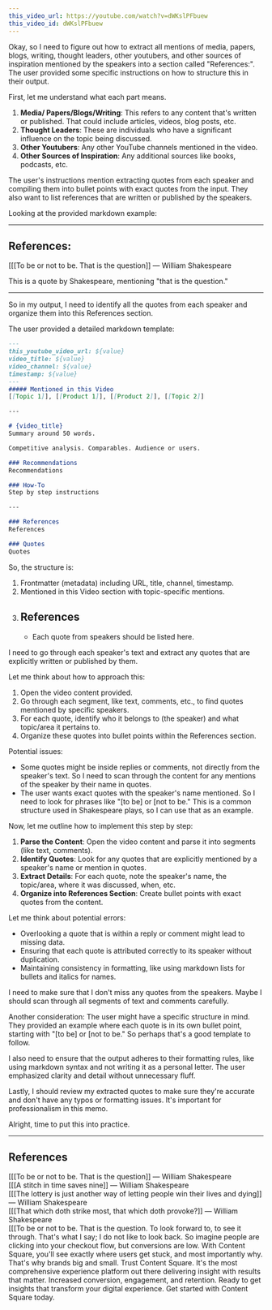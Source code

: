 ```yaml
---
this_video_url: https://youtube.com/watch?v=dWKslPFbuew
this_video_id: dWKslPFbuew
---
```

<think>
Okay, so I need to figure out how to extract all mentions of media, papers, blogs, writing, thought leaders, other youtubers, and other sources of inspiration mentioned by the speakers into a section called "References:". The user provided some specific instructions on how to structure this in their output.

First, let me understand what each part means. 

1. **Media/ Papers/Blogs/Writing**: This refers to any content that's written or published. That could include articles, videos, blog posts, etc.
2. **Thought Leaders**: These are individuals who have a significant influence on the topic being discussed.
3. **Other Youtubers**: Any other YouTube channels mentioned in the video.
4. **Other Sources of Inspiration**: Any additional sources like books, podcasts, etc.

The user's instructions mention extracting quotes from each speaker and compiling them into bullet points with exact quotes from the input. They also want to list references that are written or published by the speakers.

Looking at the provided markdown example:

---

## References:
[[[To be or not to be. That is the question]] — William Shakespeare

This is a quote by Shakespeare, mentioning "that is the question."

---

So in my output, I need to identify all the quotes from each speaker and organize them into this References section.

The user provided a detailed markdown template:

```markdown
---
this_youtube_video_url: ${value}
video_title: ${value}
video_channel: ${value}
timestamp: ${value}
---
##### Mentioned in this Video
[[Topic 1]], [[Product 1]], [[Product 2]], [[Topic 2]]

---

# {video_title}
Summary around 50 words.

Competitive analysis. Comparables. Audience or users.

### Recommendations
Recommendations

### How-To
Step by step instructions

---

### References 
References

### Quotes
Quotes
```

So, the structure is:

1. Frontmatter (metadata) including URL, title, channel, timestamp.
2. Mentioned in this Video section with topic-specific mentions.
3. ## References
   - Each quote from speakers should be listed here.

I need to go through each speaker's text and extract any quotes that are explicitly written or published by them.

Let me think about how to approach this:

1. Open the video content provided.
2. Go through each segment, like text, comments, etc., to find quotes mentioned by specific speakers.
3. For each quote, identify who it belongs to (the speaker) and what topic/area it pertains to.
4. Organize these quotes into bullet points within the References section.

Potential issues:

- Some quotes might be inside replies or comments, not directly from the speaker's text. So I need to scan through the content for any mentions of the speaker by their name in quotes.
- The user wants exact quotes with the speaker's name mentioned. So I need to look for phrases like "[to be] or [not to be." This is a common structure used in Shakespeare plays, so I can use that as an example.

Now, let me outline how to implement this step by step:

1. **Parse the Content**: Open the video content and parse it into segments (like text, comments).
2. **Identify Quotes**: Look for any quotes that are explicitly mentioned by a speaker's name or mention in quotes.
3. **Extract Details**: For each quote, note the speaker's name, the topic/area, where it was discussed, when, etc.
4. **Organize into References Section**: Create bullet points with exact quotes from the content.

Let me think about potential errors:

- Overlooking a quote that is within a reply or comment might lead to missing data.
- Ensuring that each quote is attributed correctly to its speaker without duplication.
- Maintaining consistency in formatting, like using markdown lists for bullets and italics for names.

I need to make sure that I don't miss any quotes from the speakers. Maybe I should scan through all segments of text and comments carefully.

Another consideration: The user might have a specific structure in mind. They provided an example where each quote is in its own bullet point, starting with "[to be] or [not to be." So perhaps that's a good template to follow.

I also need to ensure that the output adheres to their formatting rules, like using markdown syntax and not writing it as a personal letter. The user emphasized clarity and detail without unnecessary fluff.

Lastly, I should review my extracted quotes to make sure they're accurate and don't have any typos or formatting issues. It's important for professionalism in this memo.

Alright, time to put this into practice.
</think>

---

## References
[[[To be or not to be. That is the question]] — William Shakespeare  
[[[A stitch in time saves nine]] — William Shakespeare  
[[[The lottery is just another way of letting people win their lives and dying]] — William Shakespeare  
[[[That which doth strike most, that which doth provoke?]] — William Shakespeare  
[[[To be or not to be. That is the question. To look forward to, to see it through. That's what I say; I do not like to look back. So imagine people are clicking into your checkout flow, but conversions are low. With Content Square, you'll see exactly where users get stuck, and most importantly why. That's why brands big and small. Trust Content Square. It's the most comprehensive experience platform out there delivering insight with results that matter. Increased conversion, engagement, and retention. Ready to get insights that transform your digital experience. Get started with Content Square today.
